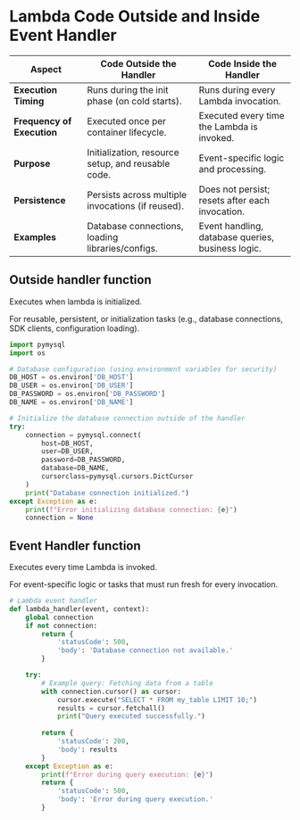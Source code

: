 # Lambda Code Outside and Inside Event Handler

| **Aspect**                 | **Code Outside the Handler**                       | **Code Inside the Handler**                       |
|----------------------------|----------------------------------------------------|---------------------------------------------------|
| **Execution Timing**       | Runs during the init phase (on cold starts).       | Runs during every Lambda invocation.              |
| **Frequency of Execution** | Executed once per container lifecycle.             | Executed every time the Lambda is invoked.        |
| **Purpose**                | Initialization, resource setup, and reusable code. | Event-specific logic and processing.              |
| **Persistence**            | Persists across multiple invocations (if reused).  | Does not persist; resets after each invocation.   |
| **Examples**               | Database connections, loading libraries/configs.   | Event handling, database queries, business logic. |

## Outside handler function
Executes when lambda is initialized.

For reusable, persistent, or initialization tasks (e.g., database connections, SDK clients, configuration loading).
```python
import pymysql
import os

# Database configuration (using environment variables for security)
DB_HOST = os.environ['DB_HOST']
DB_USER = os.environ['DB_USER']
DB_PASSWORD = os.environ['DB_PASSWORD']
DB_NAME = os.environ['DB_NAME']

# Initialize the database connection outside of the handler
try:
    connection = pymysql.connect(
        host=DB_HOST,
        user=DB_USER,
        password=DB_PASSWORD,
        database=DB_NAME,
        cursorclass=pymysql.cursors.DictCursor
    )
    print("Database connection initialized.")
except Exception as e:
    print(f"Error initializing database connection: {e}")
    connection = None
```

## Event Handler function
Executes every time Lambda is invoked.

For event-specific logic or tasks that must run fresh for every invocation.

```Python
# Lambda event handler
def lambda_handler(event, context):
    global connection
    if not connection:
        return {
            'statusCode': 500,
            'body': 'Database connection not available.'
        }

    try:
        # Example query: Fetching data from a table
        with connection.cursor() as cursor:
            cursor.execute("SELECT * FROM my_table LIMIT 10;")
            results = cursor.fetchall()
            print("Query executed successfully.")
        
        return {
            'statusCode': 200,
            'body': results
        }
    except Exception as e:
        print(f"Error during query execution: {e}")
        return {
            'statusCode': 500,
            'body': 'Error during query execution.'
        }
```